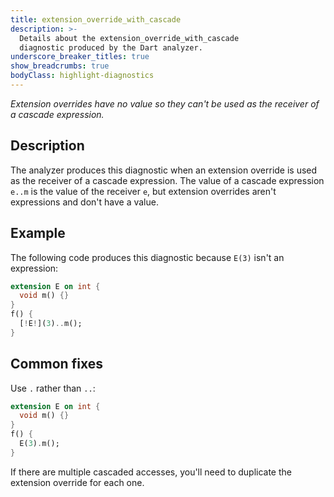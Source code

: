```yaml
---
title: extension_override_with_cascade
description: >-
  Details about the extension_override_with_cascade
  diagnostic produced by the Dart analyzer.
underscore_breaker_titles: true
show_breadcrumbs: true
bodyClass: highlight-diagnostics
---
```


_Extension overrides have no value so they can't be used as the receiver of a
cascade expression._

## Description

The analyzer produces this diagnostic when an extension override is used as
the receiver of a cascade expression. The value of a cascade expression
`e..m` is the value of the receiver `e`, but extension overrides aren't
expressions and don't have a value.

## Example

The following code produces this diagnostic because `E(3)` isn't an
expression:

```dart
extension E on int {
  void m() {}
}
f() {
  [!E!](3)..m();
}
```

## Common fixes

Use `.` rather than `..`:

```dart
extension E on int {
  void m() {}
}
f() {
  E(3).m();
}
```

If there are multiple cascaded accesses, you'll need to duplicate the
extension override for each one.
